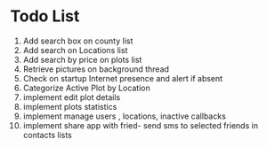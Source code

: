 Todo List
========================
1. Add search box  on county list
2. Add search on Locations list  
3. Add search by price on plots list
4. Retrieve pictures on background thread
5. Check on startup Internet presence and alert if absent
6. Categorize Active Plot by Location
7. implement edit plot details
8. implement plots statistics
9. implement manage users , locations, inactive callbacks
10. implement share app with fried-  send sms to selected friends in contacts lists
